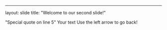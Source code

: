 ---
layout: slide 
title: "Welcome to our second slide!"

"Special quote on line 5"
Your text
Use the left arrow to go back!
